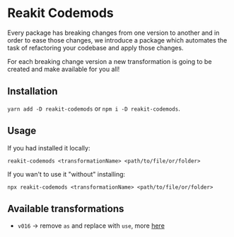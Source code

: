 # Reakit Codemods

Every package has breaking changes from one version to another and in order to ease those changes, we introduce a package which automates the task of refactoring your codebase and apply those changes.

For each breaking change version a new transformation is going to be created and make available for you all!

## Installation

`yarn add -D reakit-codemods` or `npm i -D reakit-codemods`.

## Usage
If you had installed it locally:

`reakit-codemods <transformationName> <path/to/file/or/folder>`

If you wan't to use it "without" installing:

`npx reakit-codemods <transformationName> <path/to/file/or/folder>`


## Available transformations
* `v016` -> remove `as` and replace with `use`, more [here](https://github.com/reakit/reakit/pull/274)
